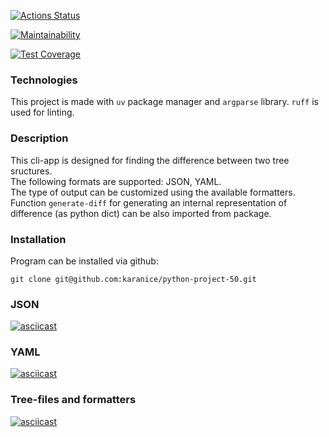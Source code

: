 [![Actions Status](https://github.com/karanice/python-project-50/actions/workflows/hexlet-check.yml/badge.svg)](https://github.com/karanice/python-project-50/actions)

[![Maintainability](https://api.codeclimate.com/v1/badges/f661dd907776578271f9/maintainability)](https://codeclimate.com/github/karanice/python-project-50/maintainability)

[![Test Coverage](https://api.codeclimate.com/v1/badges/f661dd907776578271f9/test_coverage)](https://codeclimate.com/github/karanice/python-project-50/test_coverage)

### Technologies

This project is made with `uv` package manager and `argparse` library. `ruff` is used for linting.

### Description

This cli-app is designed for finding the difference between two tree sructures. \
The following formats are supported: JSON, YAML. \
The type of output can be customized using the available formatters. \
Function `generate-diff` for generating an internal representation of difference (as python dict) can be also imported from package.

### Installation 

Program can be installed via github:

`git clone git@github.com:karanice/python-project-50.git`

### JSON

[![asciicast](https://asciinema.org/a/698204.svg)](https://asciinema.org/a/698204)

### YAML

[![asciicast](https://asciinema.org/a/698863.svg)](https://asciinema.org/a/698863)

### Tree-files and formatters

[![asciicast](https://asciinema.org/a/705067.svg)](https://asciinema.org/a/705067)
